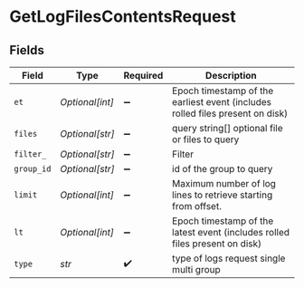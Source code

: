 # GetLogFilesContentsRequest


## Fields

| Field                                                                         | Type                                                                          | Required                                                                      | Description                                                                   |
| ----------------------------------------------------------------------------- | ----------------------------------------------------------------------------- | ----------------------------------------------------------------------------- | ----------------------------------------------------------------------------- |
| `et`                                                                          | *Optional[int]*                                                               | :heavy_minus_sign:                                                            | Epoch timestamp of the earliest event (includes rolled files present on disk) |
| `files`                                                                       | *Optional[str]*                                                               | :heavy_minus_sign:                                                            | query string[] optional file or files to query                                |
| `filter_`                                                                     | *Optional[str]*                                                               | :heavy_minus_sign:                                                            | Filter                                                                        |
| `group_id`                                                                    | *Optional[str]*                                                               | :heavy_minus_sign:                                                            | id of the group to query                                                      |
| `limit`                                                                       | *Optional[int]*                                                               | :heavy_minus_sign:                                                            | Maximum number of log lines to retrieve starting from offset.                 |
| `lt`                                                                          | *Optional[int]*                                                               | :heavy_minus_sign:                                                            | Epoch timestamp of the latest event (includes rolled files present on disk)   |
| `type`                                                                        | *str*                                                                         | :heavy_check_mark:                                                            | type of logs request single multi group                                       |